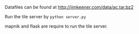Datafiles can be found at http://jimkeener.com/data/ac.tar.bz2

Run the tile server by `python server.py`

mapnik and flask are require to run the tile server.

